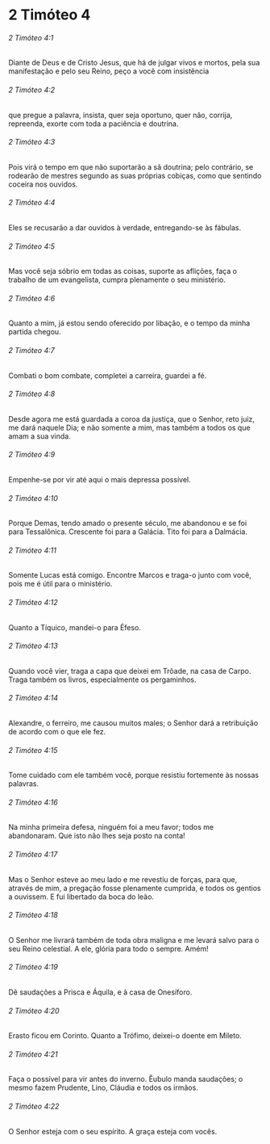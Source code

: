 # 2 Timóteo 4

###### 2 Timóteo 4:1

Diante de Deus e de Cristo Jesus, que há de julgar vivos e mortos, pela sua manifestação e pelo seu Reino, peço a você com insistência

###### 2 Timóteo 4:2

que pregue a palavra, insista, quer seja oportuno, quer não, corrija, repreenda, exorte com toda a paciência e doutrina.

###### 2 Timóteo 4:3

Pois virá o tempo em que não suportarão a sã doutrina; pelo contrário, se rodearão de mestres segundo as suas próprias cobiças, como que sentindo coceira nos ouvidos.

###### 2 Timóteo 4:4

Eles se recusarão a dar ouvidos à verdade, entregando-se às fábulas.

###### 2 Timóteo 4:5

Mas você seja sóbrio em todas as coisas, suporte as aflições, faça o trabalho de um evangelista, cumpra plenamente o seu ministério.

###### 2 Timóteo 4:6

Quanto a mim, já estou sendo oferecido por libação, e o tempo da minha partida chegou.

###### 2 Timóteo 4:7

Combati o bom combate, completei a carreira, guardei a fé.

###### 2 Timóteo 4:8

Desde agora me está guardada a coroa da justiça, que o Senhor, reto juiz, me dará naquele Dia; e não somente a mim, mas também a todos os que amam a sua vinda.

###### 2 Timóteo 4:9

Empenhe-se por vir até aqui o mais depressa possível.

###### 2 Timóteo 4:10

Porque Demas, tendo amado o presente século, me abandonou e se foi para Tessalônica. Crescente foi para a Galácia. Tito foi para a Dalmácia.

###### 2 Timóteo 4:11

Somente Lucas está comigo. Encontre Marcos e traga-o junto com você, pois me é útil para o ministério.

###### 2 Timóteo 4:12

Quanto a Tíquico, mandei-o para Éfeso.

###### 2 Timóteo 4:13

Quando você vier, traga a capa que deixei em Trôade, na casa de Carpo. Traga também os livros, especialmente os pergaminhos.

###### 2 Timóteo 4:14

Alexandre, o ferreiro, me causou muitos males; o Senhor dará a retribuição de acordo com o que ele fez.

###### 2 Timóteo 4:15

Tome cuidado com ele também você, porque resistiu fortemente às nossas palavras.

###### 2 Timóteo 4:16

Na minha primeira defesa, ninguém foi a meu favor; todos me abandonaram. Que isto não lhes seja posto na conta!

###### 2 Timóteo 4:17

Mas o Senhor esteve ao meu lado e me revestiu de forças, para que, através de mim, a pregação fosse plenamente cumprida, e todos os gentios a ouvissem. E fui libertado da boca do leão.

###### 2 Timóteo 4:18

O Senhor me livrará também de toda obra maligna e me levará salvo para o seu Reino celestial. A ele, glória para todo o sempre. Amém!

###### 2 Timóteo 4:19

Dê saudações a Prisca e Áquila, e à casa de Onesíforo.

###### 2 Timóteo 4:20

Erasto ficou em Corinto. Quanto a Trófimo, deixei-o doente em Mileto.

###### 2 Timóteo 4:21

Faça o possível para vir antes do inverno. Êubulo manda saudações; o mesmo fazem Prudente, Lino, Cláudia e todos os irmãos.

###### 2 Timóteo 4:22

O Senhor esteja com o seu espírito. A graça esteja com vocês.

